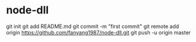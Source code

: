 # node-dll
git init
git add README.md
git commit -m "first commit"
git remote add origin https://github.com/fanyang1987/node-dll.git
git push -u origin master
